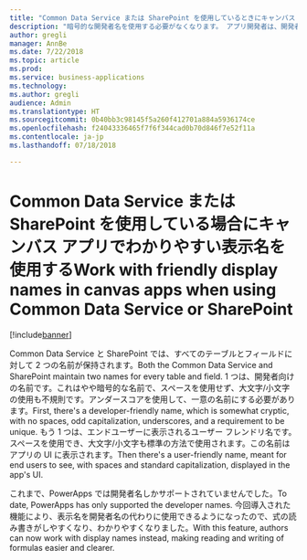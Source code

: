 ```yaml
---
title: "Common Data Service または SharePoint を使用しているときにキャンバス アプリでわかりやすい表示名を使用する"
description: "暗号的な開発者名を使用する必要がなくなります。 アプリ開発者は、開発者ポータルやアプリの UI で表示名を使用できるようになりました。"
author: gregli
manager: AnnBe
ms.date: 7/22/2018
ms.topic: article
ms.prod: 
ms.service: business-applications
ms.technology: 
ms.author: gregli
audience: Admin
ms.translationtype: HT
ms.sourcegitcommit: 0b40bb3c98145f5a260f412701a884a5936174ce
ms.openlocfilehash: f24043336465f7f6f344cad0b70d846f7e52f11a
ms.contentlocale: ja-jp
ms.lasthandoff: 07/18/2018

---
```

# <a name="work-with-friendly-display-names-in-canvas-apps-when-using-common-data-service-or-sharepoint"></a><span data-ttu-id="a55b2-104">Common Data Service または SharePoint を使用している場合にキャンバス アプリでわかりやすい表示名を使用する</span><span class="sxs-lookup"><span data-stu-id="a55b2-104">Work with friendly display names in canvas apps when using Common Data Service or SharePoint</span></span>


[!include[banner](../../includes/banner.md)]

<span data-ttu-id="a55b2-105">Common Data Service と SharePoint では、すべてのテーブルとフィールドに対して 2 つの名前が保持されます。</span><span class="sxs-lookup"><span data-stu-id="a55b2-105">Both the Common Data Service and SharePoint maintain two names for every table and field.</span></span>  <span data-ttu-id="a55b2-106">1 つは、開発者向けの名前です。これはやや暗号的な名前で、スペースを使用せず、大文字/小文字の使用も不規則です。アンダースコアを使用して、一意の名前にする必要があります。</span><span class="sxs-lookup"><span data-stu-id="a55b2-106">First, there's a developer-friendly name, which is somewhat cryptic, with no spaces, odd capitalization, underscores, and a requirement to be unique.</span></span> <span data-ttu-id="a55b2-107">もう 1 つは、エンドユーザーに表示されるユーザー フレンドリ名です。スペースを使用でき、大文字/小文字も標準の方法で使用されます。この名前はアプリの UI に表示されます。</span><span class="sxs-lookup"><span data-stu-id="a55b2-107">Then there's a user-friendly name, meant for end users to see, with spaces and standard capitalization, displayed in the app's UI.</span></span>  

<span data-ttu-id="a55b2-108">これまで、PowerApps では開発者名しかサポートされていませんでした。</span><span class="sxs-lookup"><span data-stu-id="a55b2-108">To date, PowerApps has only supported the developer names.</span></span> <span data-ttu-id="a55b2-109">今回導入された機能により、表示名を開発者名の代わりに使用できるようになったので、式の読み書きがしやすくなり、わかりやすくなりました。</span><span class="sxs-lookup"><span data-stu-id="a55b2-109">With this feature, authors can now work with display names instead, making reading and writing of formulas easier and clearer.</span></span>



